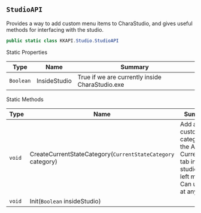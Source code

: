 ## `StudioAPI`

Provides a way to add custom menu items to CharaStudio, and gives useful methods for interfacing with the studio.
```csharp
public static class KKAPI.Studio.StudioAPI

```

Static Properties

| Type | Name | Summary | 
| --- | --- | --- | 
| `Boolean` | InsideStudio | True if we are currently inside CharaStudio.exe | 


Static Methods

| Type | Name | Summary | 
| --- | --- | --- | 
| `void` | CreateCurrentStateCategory(`CurrentStateCategory` category) | Add a new custom category to the Anim &gt; CurrentState tab in the studio top-left menu.  Can use this at any point. | 
| `void` | Init(`Boolean` insideStudio) |  | 


